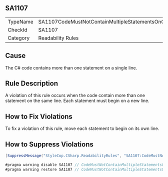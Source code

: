 ﻿## SA1107

<table>
<tr>
  <td>TypeName</td>
  <td>SA1107CodeMustNotContainMultipleStatementsOnOneLine</td>
</tr>
<tr>
  <td>CheckId</td>
  <td>SA1107</td>
</tr>
<tr>
  <td>Category</td>
  <td>Readability Rules</td>
</tr>
</table>

## Cause

The C# code contains more than one statement on a single line.

## Rule Description

A violation of this rule occurs when the code contain more than one statement on the same line. Each statement must begin on a new line.

## How to Fix Violations

To fix a violation of this rule, move each statement to begin on its own line.

## How to Suppress Violations

```csharp
[SuppressMessage("StyleCop.CSharp.ReadabilityRules", "SA1107:CodeMustNotContainMultipleStatementsOnOneLine", Justification = "Reviewed.")]
```

```csharp
#pragma warning disable SA1107 // CodeMustNotContainMultipleStatementsOnOneLine
#pragma warning restore SA1107 // CodeMustNotContainMultipleStatementsOnOneLine
```
